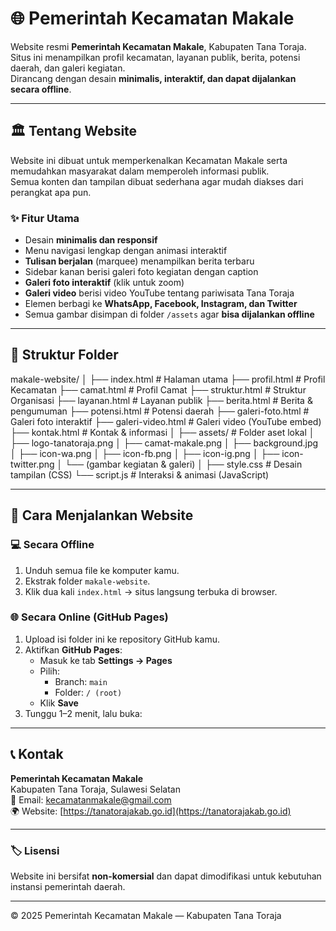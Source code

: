 # 🌐 Pemerintah Kecamatan Makale

Website resmi **Pemerintah Kecamatan Makale**, Kabupaten Tana Toraja.  
Situs ini menampilkan profil kecamatan, layanan publik, berita, potensi daerah, dan galeri kegiatan.  
Dirancang dengan desain **minimalis, interaktif, dan dapat dijalankan secara offline**.

---

## 🏛️ Tentang Website
Website ini dibuat untuk memperkenalkan Kecamatan Makale serta memudahkan masyarakat dalam memperoleh informasi publik.  
Semua konten dan tampilan dibuat sederhana agar mudah diakses dari perangkat apa pun.

### ✨ Fitur Utama
- Desain **minimalis dan responsif**  
- Menu navigasi lengkap dengan animasi interaktif  
- **Tulisan berjalan** (marquee) menampilkan berita terbaru  
- Sidebar kanan berisi galeri foto kegiatan dengan caption  
- **Galeri foto interaktif** (klik untuk zoom)  
- **Galeri video** berisi video YouTube tentang pariwisata Tana Toraja  
- Elemen berbagi ke **WhatsApp, Facebook, Instagram, dan Twitter**  
- Semua gambar disimpan di folder `/assets` agar **bisa dijalankan offline**

---

## 🧩 Struktur Folder
makale-website/
│
├── index.html # Halaman utama
├── profil.html # Profil Kecamatan
├── camat.html # Profil Camat
├── struktur.html # Struktur Organisasi
├── layanan.html # Layanan publik
├── berita.html # Berita & pengumuman
├── potensi.html # Potensi daerah
├── galeri-foto.html # Galeri foto interaktif
├── galeri-video.html # Galeri video (YouTube embed)
├── kontak.html # Kontak & informasi
│
├── assets/ # Folder aset lokal
│ ├── logo-tanatoraja.png
│ ├── camat-makale.png
│ ├── background.jpg
│ ├── icon-wa.png
│ ├── icon-fb.png
│ ├── icon-ig.png
│ ├── icon-twitter.png
│ └── (gambar kegiatan & galeri)
│
├── style.css # Desain tampilan (CSS)
└── script.js # Interaksi & animasi (JavaScript)

---

## 🧠 Cara Menjalankan Website

### 💻 **Secara Offline**
1. Unduh semua file ke komputer kamu.  
2. Ekstrak folder `makale-website`.  
3. Klik dua kali `index.html` → situs langsung terbuka di browser.

### 🌐 **Secara Online (GitHub Pages)**
1. Upload isi folder ini ke repository GitHub kamu.  
2. Aktifkan **GitHub Pages**:
   - Masuk ke tab **Settings → Pages**
   - Pilih:  
     - Branch: `main`  
     - Folder: `/ (root)`  
   - Klik **Save**
3. Tunggu 1–2 menit, lalu buka:

---

## 📞 Kontak
**Pemerintah Kecamatan Makale**  
Kabupaten Tana Toraja, Sulawesi Selatan  
📧 Email: [kecamatanmakale@gmail.com](mailto:kecamatanmakale@gmail.com)  
🌍 Website: [https://tanatorajakab.go.id](https://tanatorajakab.go.id)

---

### 🏷️ Lisensi
Website ini bersifat **non-komersial** dan dapat dimodifikasi untuk kebutuhan instansi pemerintah daerah.

---

© 2025 Pemerintah Kecamatan Makale — Kabupaten Tana Toraja
